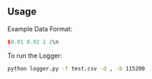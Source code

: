 ## Usage
Example Data Format:
```cpp
$0.01 0.02 1 2\n
```
To run the Logger:
```bash
python logger.py -f test.csv -d , -b 115200
```
